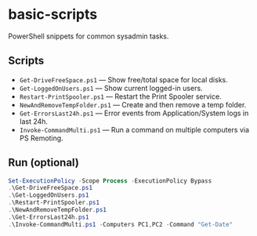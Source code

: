 # basic-scripts

PowerShell snippets for common sysadmin tasks.

## Scripts
- `Get-DriveFreeSpace.ps1` — Show free/total space for local disks.
- `Get-LoggedOnUsers.ps1` — Show current logged-in users.
- `Restart-PrintSpooler.ps1` — Restart the Print Spooler service.
- `NewAndRemoveTempFolder.ps1` — Create and then remove a temp folder.
- `Get-ErrorsLast24h.ps1` — Error events from Application/System logs in last 24h.
- `Invoke-CommandMulti.ps1` — Run a command on multiple computers via PS Remoting.

## Run (optional)
```powershell
Set-ExecutionPolicy -Scope Process -ExecutionPolicy Bypass
.\Get-DriveFreeSpace.ps1
.\Get-LoggedOnUsers.ps1
.\Restart-PrintSpooler.ps1
.\NewAndRemoveTempFolder.ps1
.\Get-ErrorsLast24h.ps1
.\Invoke-CommandMulti.ps1 -Computers PC1,PC2 -Command "Get-Date"